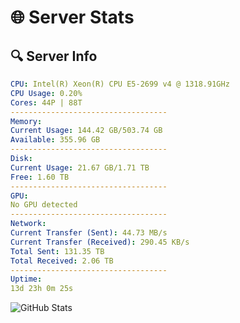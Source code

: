 # 🌐 Server Stats
## 🔍 Server Info
```yaml
CPU: Intel(R) Xeon(R) CPU E5-2699 v4 @ 1318.91GHz
CPU Usage: 0.20%
Cores: 44P | 88T
-----------------------------------
Memory:
Current Usage: 144.42 GB/503.74 GB
Available: 355.96 GB
-----------------------------------
Disk:
Current Usage: 21.67 GB/1.71 TB
Free: 1.60 TB
-----------------------------------
GPU:
No GPU detected
-----------------------------------
Network:
Current Transfer (Sent): 44.73 MB/s
Current Transfer (Received): 290.45 KB/s
Total Sent: 131.35 TB
Total Received: 2.06 TB
-----------------------------------
Uptime:
13d 23h 0m 25s
```
![GitHub Stats](https://img.shields.io/badge/Updated-2025-02-21_21:43:43-blue)